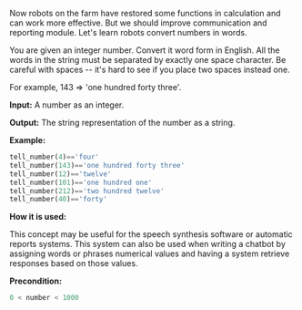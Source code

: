Now robots on the farm have restored some functions in calculation and can work more effective.
But we should improve communication and reporting module. Let's learn robots convert numbers in words.

You are given an integer number. Convert it word form in English.
All the words in the string must be separated by exactly one space character.
Be careful with spaces -- it's hard to see if you place two spaces instead one.

For example, 143 => 'one hundred forty three'.

**Input:** A number as an integer.

**Output:** The string representation of the number as a string.

**Example:**

```python
tell_number(4)=='four'
tell_number(143)=='one hundred forty three'
tell_number(12)=='twelve'
tell_number(101)=='one hundred one'
tell_number(212)=='two hundred twelve'
tell_number(40)=='forty'
```
**How it is used:**

This concept may be useful for the speech synthesis software or automatic reports systems.
This system can also be used when writing a chatbot by assigning words or phrases numerical
values and having a system retrieve responses based on those values.

**Precondition:**
```python
0 < number < 1000
```
